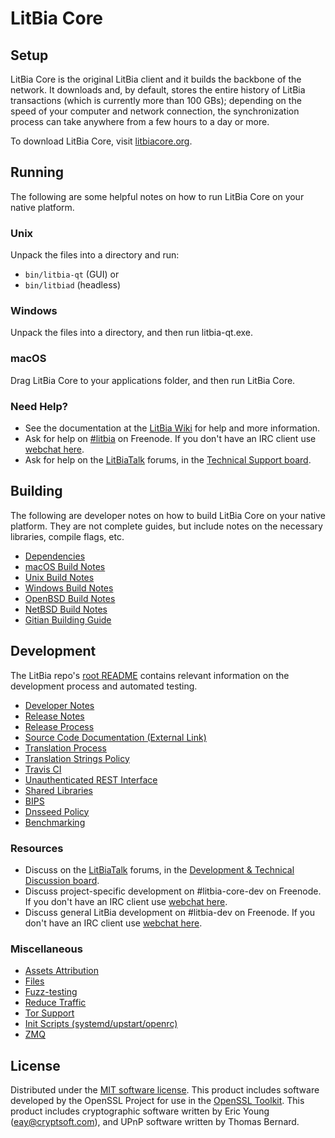 LitBia Core
=============

Setup
---------------------
LitBia Core is the original LitBia client and it builds the backbone of the network. It downloads and, by default, stores the entire history of LitBia transactions (which is currently more than 100 GBs); depending on the speed of your computer and network connection, the synchronization process can take anywhere from a few hours to a day or more.

To download LitBia Core, visit [litbiacore.org](https://litbiacore.org/en/releases/).

Running
---------------------
The following are some helpful notes on how to run LitBia Core on your native platform.

### Unix

Unpack the files into a directory and run:

- `bin/litbia-qt` (GUI) or
- `bin/litbiad` (headless)

### Windows

Unpack the files into a directory, and then run litbia-qt.exe.

### macOS

Drag LitBia Core to your applications folder, and then run LitBia Core.

### Need Help?

* See the documentation at the [LitBia Wiki](https://en.litbia.it/wiki/Main_Page)
for help and more information.
* Ask for help on [#litbia](http://webchat.freenode.net?channels=litbia) on Freenode. If you don't have an IRC client use [webchat here](http://webchat.freenode.net?channels=litbia).
* Ask for help on the [LitBiaTalk](https://litbiatalk.org/) forums, in the [Technical Support board](https://litbiatalk.org/index.php?board=4.0).

Building
---------------------
The following are developer notes on how to build LitBia Core on your native platform. They are not complete guides, but include notes on the necessary libraries, compile flags, etc.

- [Dependencies](dependencies.md)
- [macOS Build Notes](build-osx.md)
- [Unix Build Notes](build-unix.md)
- [Windows Build Notes](build-windows.md)
- [OpenBSD Build Notes](build-openbsd.md)
- [NetBSD Build Notes](build-netbsd.md)
- [Gitian Building Guide](gitian-building.md)

Development
---------------------
The LitBia repo's [root README](/README.md) contains relevant information on the development process and automated testing.

- [Developer Notes](developer-notes.md)
- [Release Notes](release-notes.md)
- [Release Process](release-process.md)
- [Source Code Documentation (External Link)](https://dev.visucore.com/litbia/doxygen/)
- [Translation Process](translation_process.md)
- [Translation Strings Policy](translation_strings_policy.md)
- [Travis CI](travis-ci.md)
- [Unauthenticated REST Interface](REST-interface.md)
- [Shared Libraries](shared-libraries.md)
- [BIPS](bips.md)
- [Dnsseed Policy](dnsseed-policy.md)
- [Benchmarking](benchmarking.md)

### Resources
* Discuss on the [LitBiaTalk](https://litbiatalk.org/) forums, in the [Development & Technical Discussion board](https://litbiatalk.org/index.php?board=6.0).
* Discuss project-specific development on #litbia-core-dev on Freenode. If you don't have an IRC client use [webchat here](http://webchat.freenode.net/?channels=litbia-core-dev).
* Discuss general LitBia development on #litbia-dev on Freenode. If you don't have an IRC client use [webchat here](http://webchat.freenode.net/?channels=litbia-dev).

### Miscellaneous
- [Assets Attribution](assets-attribution.md)
- [Files](files.md)
- [Fuzz-testing](fuzzing.md)
- [Reduce Traffic](reduce-traffic.md)
- [Tor Support](tor.md)
- [Init Scripts (systemd/upstart/openrc)](init.md)
- [ZMQ](zmq.md)

License
---------------------
Distributed under the [MIT software license](/COPYING).
This product includes software developed by the OpenSSL Project for use in the [OpenSSL Toolkit](https://www.openssl.org/). This product includes
cryptographic software written by Eric Young ([eay@cryptsoft.com](mailto:eay@cryptsoft.com)), and UPnP software written by Thomas Bernard.
